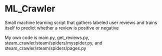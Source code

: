 # ML_Crawler
Small machine learning script that gathers labeled user reviews and trains itself to predict whether a review is positive or negative

My own code is main.py, get_reviews.py, steam_crawler/steam/spiders/myspider.py, and steam_crawler/steam/spiders/pages.py
